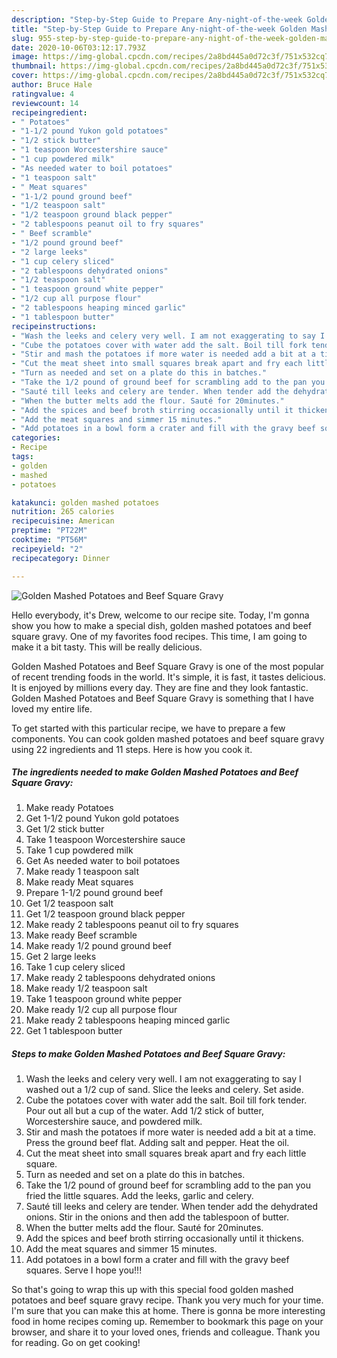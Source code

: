 ```yaml
---
description: "Step-by-Step Guide to Prepare Any-night-of-the-week Golden Mashed Potatoes and Beef Square Gravy"
title: "Step-by-Step Guide to Prepare Any-night-of-the-week Golden Mashed Potatoes and Beef Square Gravy"
slug: 955-step-by-step-guide-to-prepare-any-night-of-the-week-golden-mashed-potatoes-and-beef-square-gravy
date: 2020-10-06T03:12:17.793Z
image: https://img-global.cpcdn.com/recipes/2a8bd445a0d72c3f/751x532cq70/golden-mashed-potatoes-and-beef-square-gravy-recipe-main-photo.jpg
thumbnail: https://img-global.cpcdn.com/recipes/2a8bd445a0d72c3f/751x532cq70/golden-mashed-potatoes-and-beef-square-gravy-recipe-main-photo.jpg
cover: https://img-global.cpcdn.com/recipes/2a8bd445a0d72c3f/751x532cq70/golden-mashed-potatoes-and-beef-square-gravy-recipe-main-photo.jpg
author: Bruce Hale
ratingvalue: 4
reviewcount: 14
recipeingredient:
- " Potatoes"
- "1-1/2 pound Yukon gold potatoes"
- "1/2 stick butter"
- "1 teaspoon Worcestershire sauce"
- "1 cup powdered milk"
- "As needed water to boil potatoes"
- "1 teaspoon salt"
- " Meat squares"
- "1-1/2 pound ground beef"
- "1/2 teaspoon salt"
- "1/2 teaspoon ground black pepper"
- "2 tablespoons peanut oil to fry squares"
- " Beef scramble"
- "1/2 pound ground beef"
- "2 large leeks"
- "1 cup celery sliced"
- "2 tablespoons dehydrated onions"
- "1/2 teaspoon salt"
- "1 teaspoon ground white pepper"
- "1/2 cup all purpose flour"
- "2 tablespoons heaping minced garlic"
- "1 tablespoon butter"
recipeinstructions:
- "Wash the leeks and celery very well. I am not exaggerating to say I washed out a 1/2 cup of sand. Slice the leeks and celery. Set aside."
- "Cube the potatoes cover with water add the salt. Boil till fork tender. Pour out all but a cup of the water. Add 1/2 stick of butter, Worcestershire sauce, and powdered milk."
- "Stir and mash the potatoes if more water is needed add a bit at a time. Press the ground beef flat. Adding salt and pepper. Heat the oil."
- "Cut the meat sheet into small squares break apart and fry each little square."
- "Turn as needed and set on a plate do this in batches."
- "Take the 1/2 pound of ground beef for scrambling add to the pan you fried the little squares. Add the leeks, garlic and celery."
- "Sauté till leeks and celery are tender. When tender add the dehydrated onions. Stir in the onions and then add the tablespoon of butter."
- "When the butter melts add the flour. Sauté for 20minutes."
- "Add the spices and beef broth stirring occasionally until it thickens."
- "Add the meat squares and simmer 15 minutes."
- "Add potatoes in a bowl form a crater and fill with the gravy beef squares. Serve I hope you!!!"
categories:
- Recipe
tags:
- golden
- mashed
- potatoes

katakunci: golden mashed potatoes 
nutrition: 265 calories
recipecuisine: American
preptime: "PT22M"
cooktime: "PT56M"
recipeyield: "2"
recipecategory: Dinner

---
```



![Golden Mashed Potatoes and Beef Square Gravy](https://img-global.cpcdn.com/recipes/2a8bd445a0d72c3f/751x532cq70/golden-mashed-potatoes-and-beef-square-gravy-recipe-main-photo.jpg)

Hello everybody, it's Drew, welcome to our recipe site. Today, I'm gonna show you how to make a special dish, golden mashed potatoes and beef square gravy. One of my favorites food recipes. This time, I am going to make it a bit tasty. This will be really delicious.

Golden Mashed Potatoes and Beef Square Gravy is one of the most popular of recent trending foods in the world. It's simple, it is fast, it tastes delicious. It is enjoyed by millions every day. They are fine and they look fantastic. Golden Mashed Potatoes and Beef Square Gravy is something that I have loved my entire life.




To get started with this particular recipe, we have to prepare a few components. You can cook golden mashed potatoes and beef square gravy using 22 ingredients and 11 steps. Here is how you cook it.

<!--inarticleads1-->

##### The ingredients needed to make Golden Mashed Potatoes and Beef Square Gravy:

1. Make ready  Potatoes
1. Get 1-1/2 pound Yukon gold potatoes
1. Get 1/2 stick butter
1. Take 1 teaspoon Worcestershire sauce
1. Take 1 cup powdered milk
1. Get As needed water to boil potatoes
1. Make ready 1 teaspoon salt
1. Make ready  Meat squares
1. Prepare 1-1/2 pound ground beef
1. Get 1/2 teaspoon salt
1. Get 1/2 teaspoon ground black pepper
1. Make ready 2 tablespoons peanut oil to fry squares
1. Make ready  Beef scramble
1. Make ready 1/2 pound ground beef
1. Get 2 large leeks
1. Take 1 cup celery sliced
1. Make ready 2 tablespoons dehydrated onions
1. Make ready 1/2 teaspoon salt
1. Take 1 teaspoon ground white pepper
1. Make ready 1/2 cup all purpose flour
1. Make ready 2 tablespoons heaping minced garlic
1. Get 1 tablespoon butter




<!--inarticleads2-->

##### Steps to make Golden Mashed Potatoes and Beef Square Gravy:

1. Wash the leeks and celery very well. I am not exaggerating to say I washed out a 1/2 cup of sand. Slice the leeks and celery. Set aside.
1. Cube the potatoes cover with water add the salt. Boil till fork tender. Pour out all but a cup of the water. Add 1/2 stick of butter, Worcestershire sauce, and powdered milk.
1. Stir and mash the potatoes if more water is needed add a bit at a time. Press the ground beef flat. Adding salt and pepper. Heat the oil.
1. Cut the meat sheet into small squares break apart and fry each little square.
1. Turn as needed and set on a plate do this in batches.
1. Take the 1/2 pound of ground beef for scrambling add to the pan you fried the little squares. Add the leeks, garlic and celery.
1. Sauté till leeks and celery are tender. When tender add the dehydrated onions. Stir in the onions and then add the tablespoon of butter.
1. When the butter melts add the flour. Sauté for 20minutes.
1. Add the spices and beef broth stirring occasionally until it thickens.
1. Add the meat squares and simmer 15 minutes.
1. Add potatoes in a bowl form a crater and fill with the gravy beef squares. Serve I hope you!!!




So that's going to wrap this up with this special food golden mashed potatoes and beef square gravy recipe. Thank you very much for your time. I'm sure that you can make this at home. There is gonna be more interesting food in home recipes coming up. Remember to bookmark this page on your browser, and share it to your loved ones, friends and colleague. Thank you for reading. Go on get cooking!

